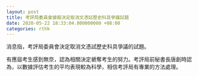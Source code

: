 ```yaml
---
layout: post
title: 考評局委員會據報決定取消文憑試歷史科具爭議試題
date: 2020-05-22 18:33:04.000000000 +08:00
categories: rthk
---
```


消息指，考評局委員會決定取消文憑試歷史科具爭議的試題。

有應屆考生感到無奈，認為相關決定褫奪考生的努力。考評局前秘書長唐創時認為，以數據評估考生的平均表現較為科學，相信考評局有專業的方法處理。
